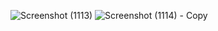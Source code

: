 ![Screenshot (1113)](https://github.com/user-attachments/assets/4776cd67-60fe-49b1-b4f4-032060934f56)
![Screenshot (1114) - Copy](https://github.com/user-attachments/assets/fb9993e9-187f-402c-8073-f72d1e222dbc)

